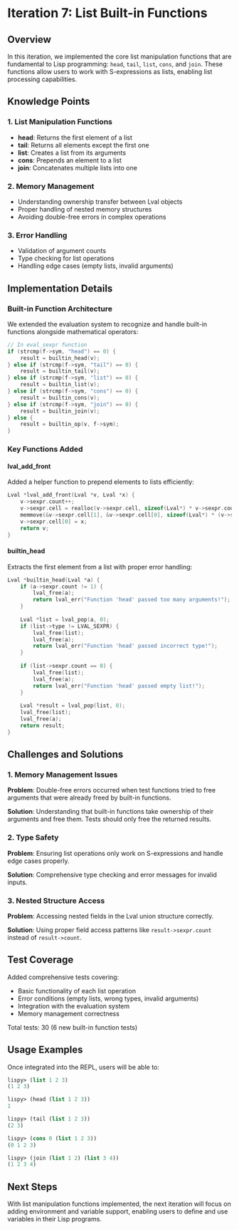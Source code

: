 # Iteration 7: List Built-in Functions

## Overview
In this iteration, we implemented the core list manipulation functions that are fundamental to Lisp programming: `head`, `tail`, `list`, `cons`, and `join`. These functions allow users to work with S-expressions as lists, enabling list processing capabilities.

## Knowledge Points

### 1. List Manipulation Functions
- **head**: Returns the first element of a list
- **tail**: Returns all elements except the first one
- **list**: Creates a list from its arguments
- **cons**: Prepends an element to a list
- **join**: Concatenates multiple lists into one

### 2. Memory Management
- Understanding ownership transfer between Lval objects
- Proper handling of nested memory structures
- Avoiding double-free errors in complex operations

### 3. Error Handling
- Validation of argument counts
- Type checking for list operations
- Handling edge cases (empty lists, invalid arguments)

## Implementation Details

### Built-in Function Architecture
We extended the evaluation system to recognize and handle built-in functions alongside mathematical operators:

```c
// In eval_sexpr function
if (strcmp(f->sym, "head") == 0) {
    result = builtin_head(v);
} else if (strcmp(f->sym, "tail") == 0) {
    result = builtin_tail(v);
} else if (strcmp(f->sym, "list") == 0) {
    result = builtin_list(v);
} else if (strcmp(f->sym, "cons") == 0) {
    result = builtin_cons(v);
} else if (strcmp(f->sym, "join") == 0) {
    result = builtin_join(v);
} else {
    result = builtin_op(v, f->sym);
}
```

### Key Functions Added

#### lval_add_front
Added a helper function to prepend elements to lists efficiently:

```c
Lval *lval_add_front(Lval *v, Lval *x) {
    v->sexpr.count++;
    v->sexpr.cell = realloc(v->sexpr.cell, sizeof(Lval*) * v->sexpr.count);
    memmove(&v->sexpr.cell[1], &v->sexpr.cell[0], sizeof(Lval*) * (v->sexpr.count - 1));
    v->sexpr.cell[0] = x;
    return v;
}
```

#### builtin_head
Extracts the first element from a list with proper error handling:

```c
Lval *builtin_head(Lval *a) {
    if (a->sexpr.count != 1) {
        lval_free(a);
        return lval_err("Function 'head' passed too many arguments!");
    }
    
    Lval *list = lval_pop(a, 0);
    if (list->type != LVAL_SEXPR) {
        lval_free(list);
        lval_free(a);
        return lval_err("Function 'head' passed incorrect type!");
    }
    
    if (list->sexpr.count == 0) {
        lval_free(list);
        lval_free(a);
        return lval_err("Function 'head' passed empty list!");
    }
    
    Lval *result = lval_pop(list, 0);
    lval_free(list);
    lval_free(a);
    return result;
}
```

## Challenges and Solutions

### 1. Memory Management Issues
**Problem**: Double-free errors occurred when test functions tried to free arguments that were already freed by built-in functions.

**Solution**: Understanding that built-in functions take ownership of their arguments and free them. Tests should only free the returned results.

### 2. Type Safety
**Problem**: Ensuring list operations only work on S-expressions and handle edge cases properly.

**Solution**: Comprehensive type checking and error messages for invalid inputs.

### 3. Nested Structure Access
**Problem**: Accessing nested fields in the Lval union structure correctly.

**Solution**: Using proper field access patterns like `result->sexpr.count` instead of `result->count`.

## Test Coverage
Added comprehensive tests covering:
- Basic functionality of each list operation
- Error conditions (empty lists, wrong types, invalid arguments)
- Integration with the evaluation system
- Memory management correctness

Total tests: 30 (6 new built-in function tests)

## Usage Examples
Once integrated into the REPL, users will be able to:
```lisp
lispy> (list 1 2 3)
(1 2 3)

lispy> (head (list 1 2 3))
1

lispy> (tail (list 1 2 3))
(2 3)

lispy> (cons 0 (list 1 2 3))
(0 1 2 3)

lispy> (join (list 1 2) (list 3 4))
(1 2 3 4)
```

## Next Steps
With list manipulation functions implemented, the next iteration will focus on adding environment and variable support, enabling users to define and use variables in their Lisp programs.